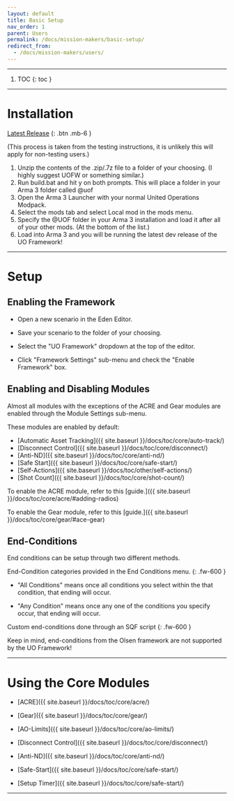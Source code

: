 ```yaml
---
layout: default
title: Basic Setup
nav_order: 1
parent: Users
permalink: /docs/mission-makers/basic-setup/
redirect_from: 
  - /docs/mission-makers/users/
---
```


---

1. TOC
{: toc }

---

# Installation

[Latest Release](https://github.com/unitedoperations/UnitedOperationsFramework/releases/latest/)
{: .btn .mb-6 }

(This process is taken from the testing instructions, it is unlikely this will apply for non-testing users.)

1. Unzip the contents of the .zip/.7z file to a folder of your choosing. (I highly suggest UOFW or something similar.)
2. Run build.bat and hit y on both prompts. This will place a folder in your Arma 3 folder called @uof
3. Open the Arma 3 Launcher with your normal United Operations Modpack.
4. Select the mods tab and select Local mod in the mods menu.
5. Specify the @UOF folder in your Arma 3 installation and load it after all of your other mods. (At the bottom of the list.)
6. Load into Arma 3 and you will be running the latest dev release of the UO Framework!

---

# Setup

## Enabling the Framework

* Open a new scenario in the Eden Editor.

<!-- ![image-title-here]({{ site.baseurl }}/resources/images/setup/framework_scenario.gif){:class="img-responsive"} -->

* Save your scenario to the folder of your choosing.

<!-- ![image-title-here]({{ site.baseurl }}/resources/images/setup/framework_save.png){:class="img-responsive"} -->

* Select the "UO Framework" dropdown at the top of the editor.

<!-- ![image-title-here]({{ site.baseurl }}/resources/images/setup/framework_dropdown.png){:class="img-responsive"} -->

* Click "Framework Settings" sub-menu and check the "Enable Framework" box.

<!-- ![image-title-here]({{ site.baseurl }}/resources/images/setup/framework_enable.png){:class="img-responsive"} -->

## Enabling and Disabling Modules

Almost all modules with the exceptions of the ACRE and Gear modules are enabled through the Module Settings sub-menu.

<!-- ![image-title-here]({{ site.baseurl }}/resources/images/setup/module_settings.png){:class="img-responsive"} -->

These modules are enabled by default:

* [Automatic Asset Tracking]({{ site.baseurl }}/docs/toc/core/auto-track/)
* [Disconnect Control]({{ site.baseurl }}/docs/toc/core/disconnect/)
* [Anti-ND]({{ site.baseurl }}/docs/toc/core/anti-nd/)
* [Safe Start]({{ site.baseurl }}/docs/toc/core/safe-start/)
* [Self-Actions]({{ site.baseurl }}/docs/toc/other/self-actions/)
* [Shot Count]({{ site.baseurl }}/docs/toc/core/shot-count/)

To enable the ACRE module, refer to this [guide.]({{ site.baseurl }}/docs/toc/core/acre/#adding-radios)

To enable the Gear module, refer to this [guide.]({{ site.baseurl }}/docs/toc/core/gear/#ace-gear)

<!-- TODO -->
<!-- ## Briefings

* Basic text and image based guide for

* using the briefing module -->

## End-Conditions

End conditions can be setup through two different methods.

End-Condition categories provided in the End Conditions menu.
{: .fw-600 }

  - "All Conditions" means once all conditions you select within the that condition, that ending will occur.
  <!-- ![image-title-here]({{ site.baseurl }}/resources/images/setup/endcond_all.png){:class="img-responsive"} -->
  - "Any Condition" means once any one of the conditions you specify occur, that ending will occur.
  <!-- ![image-title-here]({{ site.baseurl }}/resources/images/setup/endcond_any.png){:class="img-responsive"} -->

Custom end-conditions done through an SQF script
{: .fw-600 }

Keep in mind, end-conditions from the Olsen framework are not supported by the UO Framework!
  <!-- * [Here's]({{ site.baseurl }}/docs/mission-makers/end_cond/#porting-from-olsen) how to convert your Olsen end-conditions to the UO Framework -->

---

# Using the Core Modules

* [ACRE]({{ site.baseurl }}/docs/toc/core/acre/)

* [Gear]({{ site.baseurl }}/docs/toc/core/gear/)

* [AO-Limits]({{ site.baseurl }}/docs/toc/core/ao-limits/)

* [Disconnect Control]({{ site.baseurl }}/docs/toc/core/disconnect/)

* [Anti-ND]({{ site.baseurl }}/docs/toc/core/anti-nd/)

* [Safe-Start]({{ site.baseurl }}/docs/toc/core/safe-start/)

* [Setup Timer]({{ site.baseurl }}/docs/toc/core/safe-start/)

---

